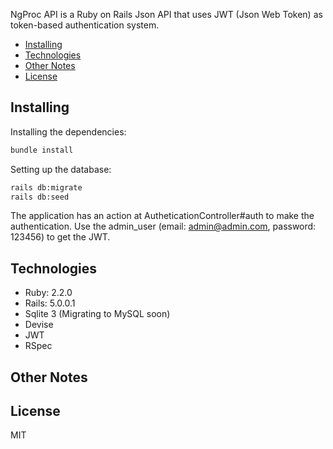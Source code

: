 NgProc API is a Ruby on Rails Json API that uses JWT (Json Web Token) as token-based authentication system.

- [Installing](#installing)
- [Technologies](#technologies)
- [Other Notes](#other-notes)
- [License](#license)

## Installing

Installing the dependencies:

```bash
bundle install

```

Setting up the database:

```bash
rails db:migrate
rails db:seed

```

The application has an action at AutheticationController#auth to make the authentication. Use the admin_user (email: admin@admin.com, password: 123456) to get the JWT.

## Technologies

* Ruby: 2.2.0
* Rails: 5.0.0.1
* Sqlite 3 (Migrating to MySQL soon)
* Devise
* JWT
* RSpec

## Other Notes

## License

MIT